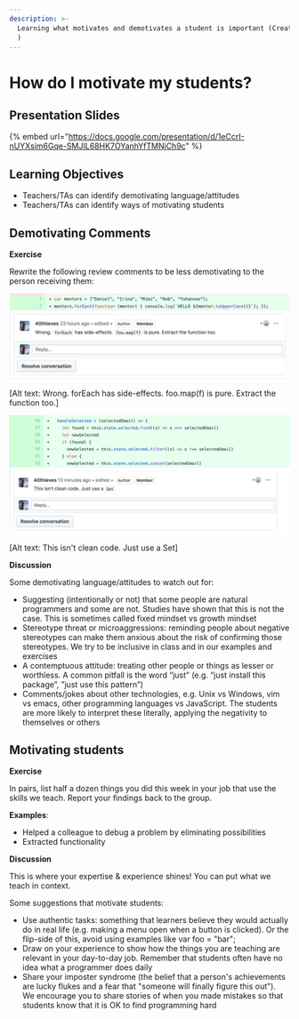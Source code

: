```yaml
---
description: >-
  Learning what motivates and demotivates a student is important (Created by Ali
  )
---
```


# How do I motivate my students?

## Presentation Slides

{% embed url="https://docs.google.com/presentation/d/1eCcrI-nUYXsim6Gqe-SMJIL68HK7OYanhYfTMNjCh9c" %}



## Learning Objectives

* Teachers/TAs can identify demotivating language/attitudes
* Teachers/TAs can identify ways of motivating students

## Demotivating Comments

**Exercise**

Rewrite the following review comments to be less demotivating to the person receiving them:

![](../.gitbook/assets/0.png)

\[Alt text: Wrong. forEach has side-effects. foo.map(f) is pure. Extract the function too.]

![](../.gitbook/assets/1.png)

\[Alt text: This isn't clean code. Just use a Set]

**Discussion**

Some demotivating language/attitudes to watch out for:

* Suggesting (intentionally or not) that some people are natural programmers and some are not. Studies have shown that this is not the case. This is sometimes called fixed mindset vs growth mindset
* Stereotype threat or microaggressions: reminding people about negative stereotypes can make them anxious about the risk of confirming those stereotypes. We try to be inclusive in class and in our examples and exercises
* A contemptuous attitude: treating other people or things as lesser or worthless. A common pitfall is the word “just” (e.g. “just install this package”, ”just use this pattern”)
* Comments/jokes about other technologies, e.g. Unix vs Windows, vim vs emacs, other programming languages vs JavaScript. The students are more likely to interpret these literally, applying the negativity to themselves or others

## Motivating students

**Exercise**

In pairs, list half a dozen things you did this week in your job that use the skills we teach. Report your findings back to the group.

**Examples**:

* Helped a colleague to debug a problem by eliminating possibilities
* Extracted functionality

**Discussion**

This is where your expertise & experience shines! You can put what we teach in context.

Some suggestions that motivate students:

* Use authentic tasks: something that learners believe they would actually do in real life (e.g. making a menu open when a button is clicked). Or the flip-side of this, avoid using examples like var foo = "bar";
* Draw on your experience to show how the things you are teaching are relevant in your day-to-day job. Remember that students often have no idea what a programmer does daily
* Share your imposter syndrome (the belief that a person's achievements are lucky flukes and a fear that "someone will finally figure this out"). We encourage you to share stories of when you made mistakes so that students know that it is OK to find programming hard

